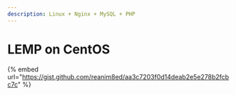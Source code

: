 ```yaml
---
description: Linux + Nginx + MySQL + PHP
---
```


# LEMP on CentOS

{% embed url="https://gist.github.com/reanim8ed/aa3c7203f0d14deab2e5e278b2fcbc7c" %}



